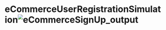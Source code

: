 # eCommerceUserRegistrationSimulation![eCommerceSignUp_output](https://user-images.githubusercontent.com/82731001/117543125-24582600-b024-11eb-8bc9-52e64d80295b.JPG)
